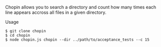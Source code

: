 Chopin allows you to search a directory and count how many times each line appears accross all files in a given directory. 

Usage
```
$ git clone chopin
$ cd chopin
$ node chopin.js chopin --dir ../path/to/acceptance_tests --c 15
```